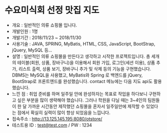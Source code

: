 # 수요미식회 선정 맛집 지도
- 개요 : 일반적인 의류 쇼핑몰 입니다.
- 개발인원 : 1명
- 개발기간 : 2018/11/23 ~ 2018/11/30
- 사용기술 : JAVA, SPRING, MyBatis, HTML, CSS, JavaScript, BootStrap, jQuery, MySQL 등...
- 설명 : 일반적인 의류 쇼핑몰을 만든다고 생각하고 시작한 프로젝트입니다. 총 세개의 테이블(회원, 상품, 장바구니)을 이용해서 회원 가입, 로그인(세션 이용), 상품 추가, 리스트 출력, 상품 보기, 장바구니 추가 및 삭제 등의 기능을 구현했습니다. DBMS는 MySQL을 사용했고, MyBatis와 Spring 로 백엔드를 jQuery, BootStrap로 프론트엔드를 완성했습니다. contact 메뉴에는 다음 지도 api도 활용했습니다.
- 느낀 점 : 취업 준비를 하며 일주일 안에 완성하자는 목표로 작업을 하다보니 구현하고 싶은 부분을 많이 생략해야 했습니다. 그러나 학원을 다닐 때는 3~4인의 팀원들이 한 달 가까운 시간동안 제작했던 쇼핑몰을 혼자서 일주일만에 제작할 수 있었다는 점에서 확실히 실력이 많이 향상 되었음을 느낍니다. 
- 접속주소 : http://13.125.145.195:8080/otstore/
- 테스트용 ID : test@test.com / PW : 1234